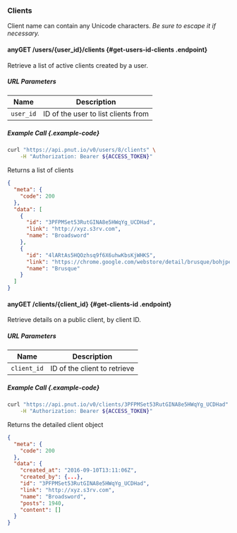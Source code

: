 ### Clients

Client name can contain any Unicode characters. *Be sure to escape it if necessary.*


#### <span class="endpoint-meta"><i class="fa fa-lock" aria-hidden="true"></i> any</span><span class="method method-get">GET</span> /users/<span class="call-param">{user_id}</span>/clients [<i class="fa fa-paragraph" aria-hidden="true"></i>](#get-users-id-clients) {#get-users-id-clients .endpoint}

Retrieve a list of active clients created by a user.

##### URL Parameters

Name|Description
-|-
`user_id`|ID of the user to list clients from

##### Example Call {.example-code}

```bash
curl "https://api.pnut.io/v0/users/8/clients" \
    -H "Authorization: Bearer ${ACCESS_TOKEN}"
```

Returns a list of clients

```json
{
  "meta": {
    "code": 200
  },
  "data": [
    {
      "id": "3PFPMSet53RutGINA8e5HWqYg_UCDHad",
      "link": "http://xyz.s3rv.com",
      "name": "Broadsword"
    },
    {
      "id": "4lARtAs5HQOzhsq9f6X6uhwKbsKjWHKS",
      "link": "https://chrome.google.com/webstore/detail/brusque/bohjpenpllkadgmknlgkahfbiepenhkj",
      "name": "Brusque"
    }
  ]
}
```


#### <span class="endpoint-meta"><i class="fa fa-lock" aria-hidden="true"></i> any</span><span class="method method-get">GET</span> /clients/<span class="call-param">{client_id}</span> [<i class="fa fa-paragraph" aria-hidden="true"></i>](#get-clients-id) {#get-clients-id .endpoint}

Retrieve details on a public client, by client ID.

##### URL Parameters

Name|Description
-|-
`client_id`|ID of the client to retrieve

##### Example Call {.example-code}

```bash
curl "https://api.pnut.io/v0/clients/3PFPMSet53RutGINA8e5HWqYg_UCDHad" \
    -H "Authorization: Bearer ${ACCESS_TOKEN}"
```

Returns the detailed client object

```json
{
  "meta": {
    "code": 200
  },
  "data": {
    "created_at": "2016-09-10T13:11:06Z",
    "created_by": {...},
    "id": "3PFPMSet53RutGINA8e5HWqYg_UCDHad",
    "link": "http://xyz.s3rv.com",
    "name": "Broadsword",
    "posts": 1940,
    "content": []
  }
}
```